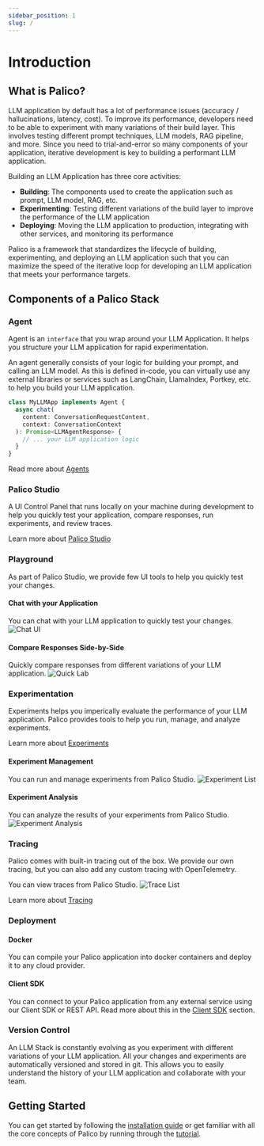 ```yaml
---
sidebar_position: 1
slug: /
---
```


# Introduction

## What is Palico?
LLM application by default has a lot of performance issues (accuracy / hallucinations, latency, cost). To improve its performance, developers need to be able to experiment with many variations of their build layer. This involves testing different prompt techniques, LLM models, RAG pipeline, and more. Since you need to trial-and-error so many components of your application, iterative development is key to building a performant LLM application.

Building an LLM Application has three core activities:

- **Building**: The components used to create the application such as prompt, LLM model, RAG, etc.
- **Experimenting**: Testing different variations of the build layer to improve the performance of the LLM application
- **Deploying**: Moving the LLM application to production, integrating with other services, and monitoring its performance

Palico is a framework that standardizes the lifecycle of building, experimenting, and deploying an LLM application such that you can maximize the speed of the iterative loop for developing an LLM application that meets your performance targets.

## Components of a Palico Stack

### Agent
Agent is an `interface` that you wrap around your LLM Application. It helps you structure your LLM application for rapid experimentation. 

An agent generally consists of your logic for building your prompt, and calling an LLM model. As this is defined in-code, you can virtually use any external libraries or services such as LangChain, LlamaIndex, Portkey, etc. to help you build your LLM application.

```typescript
class MyLLMApp implements Agent {
  async chat(
    content: ConversationRequestContent,
    context: ConversationContext
  ): Promise<LLMAgentResponse> {
    // ... your LLM application logic
  }
}
```
Read more about [Agents](./build_app/00_agents.md)

### Palico Studio
A UI Control Panel that runs locally on your machine during development to help you quickly test your application, compare responses, run experiments, and review traces.

Learn more about [Palico Studio](./build_app/01_studio.md)

### Playground
As part of Palico Studio, we provide few UI tools to help you quickly test your changes.
#### Chat with your Application
You can chat with your LLM application to quickly test your changes.
![Chat UI](../static/img/studio/chat_ui.png)
#### Compare Responses Side-by-Side
Quickly compare responses from different variations of your LLM application.
![Quick Lab](../static/img/studio/quicklab.png)

### Experimentation
Experiments helps you imperically evaluate the performance of your LLM application. Palico provides tools to help you run, manage, and analyze experiments.

Learn more about [Experiments](./build_app/02_experiments/01_intro.md)

#### Experiment Management
You can run and manage experiments from Palico Studio.
![Experiment List](../static/img/studio/experiment_list.png)

#### Experiment Analysis
You can analyze the results of your experiments from Palico Studio.
![Experiment Analysis](../static/img/studio/eval_compare.png)

### Tracing
Palico comes with built-in tracing out of the box. We provide our own tracing, but you can also add any custom tracing with OpenTelemetry.

You can view traces from Palico Studio.
![Trace List](../static/img/studio/trace_page.png)

Learn more about [Tracing](./build_app/03_tracing.md)

### Deployment

#### Docker
You can compile your Palico application into docker containers and deploy it to any cloud provider.

#### Client SDK
You can connect to your Palico application from any external service using our Client SDK or REST API. Read more about this in the [Client SDK](./build_app/10_sdk.md) section.

### Version Control
An LLM Stack is constantly evolving as you experiment with different variations of your LLM application. All your changes and experiments are automatically versioned and stored in git. This allows you to easily understand the history of your LLM application and collaborate with your team.

## Getting Started

You can get started by following the [installation guide](./getting_started/00_installation.mdx) or get familiar with all the core concepts of Palico by running through the [tutorial](./tutorials/00_intro.md).

